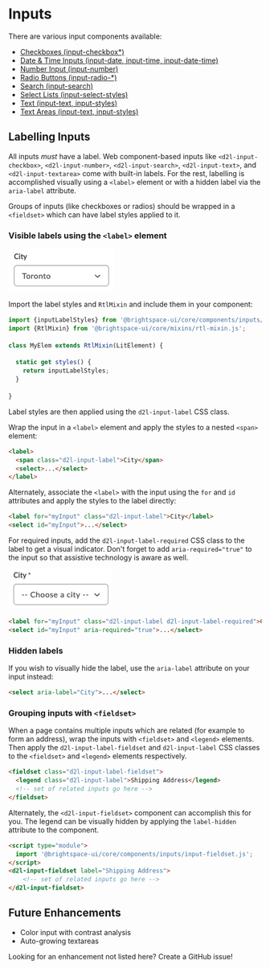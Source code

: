 # Inputs

There are various input components available:

- [Checkboxes (input-checkbox*)](docs/input-checkbox.md)
- [Date & Time Inputs (input-date, input-time, input-date-time)](docs/input-date-time.md)
- [Number Input (input-number)](docs/input-number.md)
- [Radio Buttons (input-radio-*)](docs/input-radio.md)
- [Search (input-search)](docs/input-search.md)
- [Select Lists (input-select-styles)](docs/input-select-styles.md)
- [Text (input-text, input-styles)](docs/input-text.md)
- [Text Areas (input-text, input-styles)](docs/input-textarea.md)

## Labelling Inputs

All inputs *must* have a label. Web component-based inputs like `<d2l-input-checkbox>`, `<d2l-input-number>`, `<d2l-input-search>`, `<d2l-input-text>`, and `<d2l-input-textarea>` come with built-in labels. For the rest, labelling is accomplished visually using a `<label>` element or with a hidden label via the `aria-label` attribute.

Groups of inputs (like checkboxes or radios) should be wrapped in a `<fieldset>` which can have label styles applied to it.

### Visible labels using the `<label>` element

![example screenshot of input label](./screenshots/label.png?raw=true)

Import the label styles and `RtlMixin` and include them in your component:

```javascript
import {inputLabelStyles} from '@brightspace-ui/core/components/inputs/input-label-styles.js';
import {RtlMixin} from '@brightspace-ui/core/mixins/rtl-mixin.js';

class MyElem extends RtlMixin(LitElement) {

  static get styles() {
    return inputLabelStyles;
  }

}
```

Label styles are then applied using the `d2l-input-label` CSS class.

Wrap the input in a `<label>` element and apply the styles to a nested `<span>` element:

```html
<label>
  <span class="d2l-input-label">City</span>
  <select>...</select>
</label>
```

Alternately, associate the `<label>` with the input using the `for` and `id` attributes and apply the styles to the label directly:

```html
<label for="myInput" class="d2l-input-label">City</label>
<select id="myInput">...</select>
```

For required inputs, add the `d2l-input-label-required` CSS class to the label to get a visual indicator. Don't forget to add `aria-required="true"` to the input so that assistive technology is aware as well.

![example screenshot of required input](./screenshots/label-required.png?raw=true)

```html
<label for="myInput" class="d2l-input-label d2l-input-label-required">City</label>
<select id="myInput" aria-required="true">...</select>
```

### Hidden labels

If you wish to visually hide the label, use the `aria-label` attribute on your input instead:

```html
<select aria-label="City">...</select>
```

### Grouping inputs with `<fieldset>`

When a page contains multiple inputs which are related (for example to form an address), wrap the inputs with `<fieldset>` and `<legend>` elements. Then apply the `d2l-input-label-fieldset` and `d2l-input-label` CSS classes to the `<fieldset>` and `<legend>` elements respectively.

```html
<fieldset class="d2l-input-label-fieldset">
  <legend class="d2l-input-label">Shipping Address</legend>
  <!-- set of related inputs go here -->
</fieldset>
```

Alternately, the `<d2l-input-fieldset>` component can accomplish this for you. The legend can be visually hidden by applying the `label-hidden` attribute to the component.

```html
<script type="module">
  import '@brightspace-ui/core/components/inputs/input-fieldset.js';
</script>
<d2l-input-fieldset label="Shipping Address">
	<!-- set of related inputs go here -->
</d2l-input-fieldset>
```

## Future Enhancements

- Color input with contrast analysis
- Auto-growing textareas

Looking for an enhancement not listed here? Create a GitHub issue!
